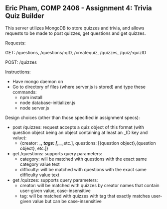 Eric Pham, COMP 2406 - Assignment 4: Trivia Quiz Builder
--------------------------------------------------------

This server utilizes MongoDB to store quizzes and trivia, and allows requests to be made to post quizzes, get questions and get quizzes.

Requests:

GET: /questions, /questions/:qID, /createquiz, /quizzes, /quiz/:quizID

POST: /quizzes

Instructions:
- Have mongo daemon on
- Go to directory of files (where server.js is stored) and type these commands:
    - npm install
    - node database-initializer.js
    - node server.js

Design choices (other than those specified in assignment specs):
- post /quizzes: request accepts a quiz object of this format (with question object being an object containing at least an _ID key and value):
    - {creator: ____, tags: [___,__,etc.], questions: [{question object},{question object}, etc.]}
- get /questions: supports query parameters:
    - category: will be matched with questions with the exact same category value text
    - difficulty: will be matched with questions with the exact same difficulty value text
- get /quizzes: supports query parameters:
    - creator: will be matched with quizzes by creator names that contain user-given value, case-insensitive
    - tag: will be matched with quizzes with tag that exactly matches user-given value but can be case-insensitive
